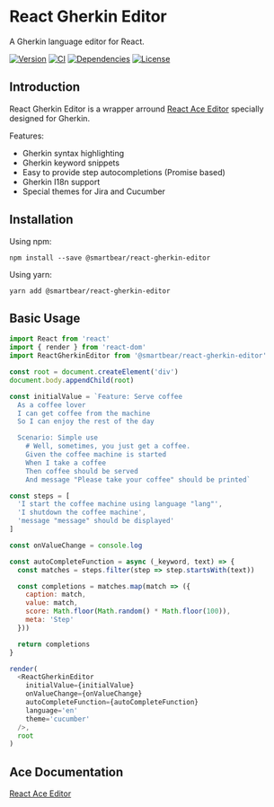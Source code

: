 # React Gherkin Editor

A Gherkin language editor for React.

[![Version][version-badge]][package]
[![CI][ci-badge]][ci]
[![Dependencies][dependencies-badge]][dependencies]
[![License][license-badge]][license]

## Introduction

React Gherkin Editor is a wrapper arround [React Ace Editor](https://github.com/securingsincity/react-ace) specially designed for Gherkin.

Features:

- Gherkin syntax highlighting
- Gherkin keyword snippets
- Easy to provide step autocompletions (Promise based)
- Gherkin I18n support
- Special themes for Jira and Cucumber

## Installation

Using npm:

```
npm install --save @smartbear/react-gherkin-editor
```

Using yarn:

```
yarn add @smartbear/react-gherkin-editor
```

## Basic Usage

```javascript
import React from 'react'
import { render } from 'react-dom'
import ReactGherkinEditor from '@smartbear/react-gherkin-editor'

const root = document.createElement('div')
document.body.appendChild(root)

const initialValue = `Feature: Serve coffee
  As a coffee lover
  I can get coffee from the machine
  So I can enjoy the rest of the day

  Scenario: Simple use
    # Well, sometimes, you just get a coffee.
    Given the coffee machine is started
    When I take a coffee
    Then coffee should be served
    And message "Please take your coffee" should be printed`

const steps = [
  'I start the coffee machine using language "lang"',
  'I shutdown the coffee machine',
  'message "message" should be displayed'
]

const onValueChange = console.log

const autoCompleteFunction = async (_keyword, text) => {
  const matches = steps.filter(step => step.startsWith(text))

  const completions = matches.map(match => ({
    caption: match,
    value: match,
    score: Math.floor(Math.random() * Math.floor(100)),
    meta: 'Step'
  }))

  return completions
}

render(
  <ReactGherkinEditor
    initialValue={initialValue}
    onValueChange={onValueChange}
    autoCompleteFunction={autoCompleteFunction}
    language='en'
    theme='cucumber'
  />,
  root
)
```

## Ace Documentation

[React Ace Editor](https://github.com/securingsincity/react-ace)

[version-badge]: https://img.shields.io/npm/v/@smartbear/react-gherkin-editor
[package]: https://www.npmjs.com/package/@smartbear/react-gherkin-editor
[ci-badge]: https://img.shields.io/github/workflow/status/smartbear/react-gherkin-editor/CI?logo=github
[ci]: https://github.com/SmartBear/react-gherkin-editor/actions?query=workflow%3ACI
[dependencies-badge]: https://img.shields.io/david/smartbear/react-gherkin-editor
[dependencies]: https://david-dm.org/smartbear/react-gherkin-editor
[license-badge]: https://img.shields.io/npm/l/@smartbear/react-gherkin-editor
[license]: https://github.com/SmartBear/react-gherkin-editor/blob/master/LICENSE
